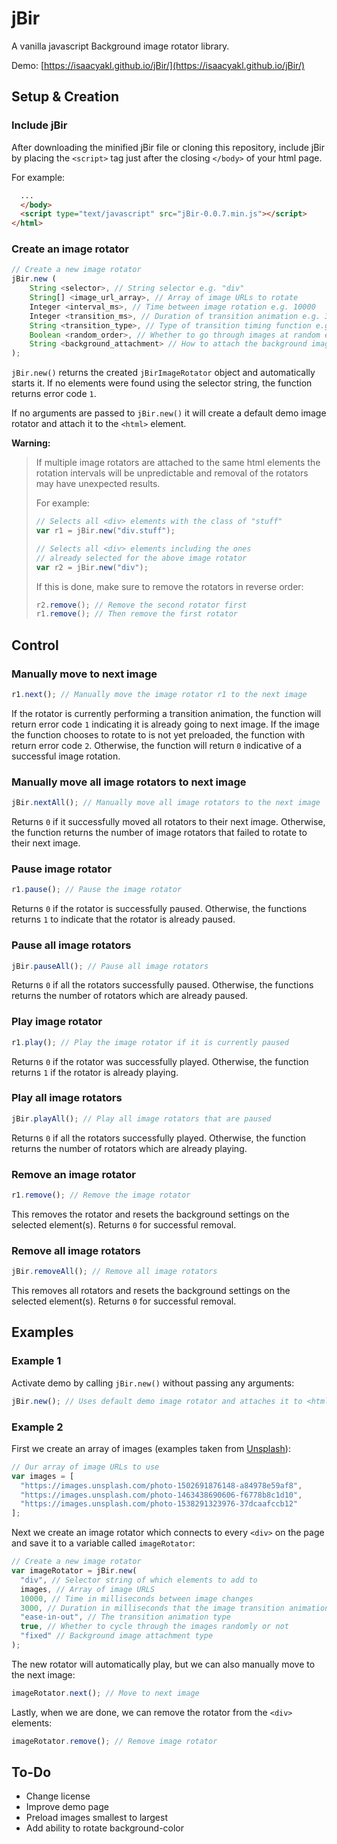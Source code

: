 # jBir

A vanilla javascript Background image rotator library.

Demo: [https://isaacyakl.github.io/jBir/](https://isaacyakl.github.io/jBir/)

## Setup & Creation

### Include jBir

After downloading the minified jBir file or cloning this repository, include jBir by placing the `<script>` tag just after the closing `</body>` of your html page.

For example:

```html
  ...
  </body>
  <script type="text/javascript" src="jBir-0.0.7.min.js"></script>
</html>
```

### Create an image rotator

```javascript
// Create a new image rotator
jBir.new (
    String <selector>, // String selector e.g. "div"
    String[] <image_url_array>, // Array of image URLs to rotate
    Integer <interval_ms>, // Time between image rotation e.g. 10000
    Integer <transition_ms>, // Duration of transition animation e.g. 3000
    String <transition_type>, // Type of transition timing function e.g. "ease-in-out". See https://developer.mozilla.org/en-US/docs/Web/CSS/transition-timing-function
    Boolean <random_order>, // Whether to go through images at random e.g. false
    String <background_attachment> // How to attach the background image e.g. "fixed". See https://developer.mozilla.org/en-US/docs/Web/CSS/background-attachment
);
```

`jBir.new()` returns the created `jBirImageRotator` object and automatically starts it. If no elements were found using the selector string, the function returns error code `1`.

If no arguments are passed to `jBir.new()` it will create a default demo image rotator and attach it to the `<html>` element.

**Warning:**

> If multiple image rotators are attached to the same html elements the rotation intervals will be unpredictable and removal of the rotators may have unexpected results.
>
> For example:
>
> ```javascript
> // Selects all <div> elements with the class of "stuff"
> var r1 = jBir.new("div.stuff");
>
> // Selects all <div> elements including the ones
> // already selected for the above image rotator
> var r2 = jBir.new("div");
> ```
>
> If this is done, make sure to remove the rotators in reverse order:
>
> ```javascript
> r2.remove(); // Remove the second rotator first
> r1.remove(); // Then remove the first rotator
> ```

## Control

### Manually move to next image

```javascript
r1.next(); // Manually move the image rotator r1 to the next image
```

If the rotator is currently performing a transition animation, the function will return error code `1` indicating it is already going to next image. If the image the function chooses to rotate to is not yet preloaded, the function with return error code `2`. Otherwise, the function will return `0` indicative of a successful image rotation.

### Manually move all image rotators to next image

```javascript
jBir.nextAll(); // Manually move all image rotators to the next image
```

Returns `0` if it successfully moved all rotators to their next image. Otherwise, the function returns the number of image rotators that failed to rotate to their next image.

### Pause image rotator

```javascript
r1.pause(); // Pause the image rotator
```

Returns `0` if the rotator is successfully paused. Otherwise, the functions returns `1` to indicate that the rotator is already paused.

### Pause all image rotators

```javascript
jBir.pauseAll(); // Pause all image rotators
```

Returns `0` if all the rotators successfully paused. Otherwise, the functions returns the number of rotators which are already paused.

### Play image rotator

```javascript
r1.play(); // Play the image rotator if it is currently paused
```

Returns `0` if the rotator was successfully played. Otherwise, the function returns `1` if the rotator is already playing.

### Play all image rotators

```javascript
jBir.playAll(); // Play all image rotators that are paused
```

Returns `0` if all the rotators successfully played. Otherwise, the function returns the number of rotators which are already playing.

### Remove an image rotator

```javascript
r1.remove(); // Remove the image rotator
```

This removes the rotator and resets the background settings on the selected element(s). Returns `0` for successful removal.

### Remove all image rotators

```javascript
jBir.removeAll(); // Remove all image rotators
```

This removes all rotators and resets the background settings on the selected element(s). Returns `0` for successful removal.

## Examples

### Example 1

Activate demo by calling `jBir.new()` without passing any arguments:

```javascript
jBir.new(); // Uses default demo image rotator and attaches it to <html>
```

### Example 2

First we create an array of images (examples taken from [Unsplash](https://www.unsplash.com)):

```javascript
// Our array of image URLs to use
var images = [
  "https://images.unsplash.com/photo-1502691876148-a84978e59af8",
  "https://images.unsplash.com/photo-1463438690606-f6778b8c1d10",
  "https://images.unsplash.com/photo-1538291323976-37dcaafccb12"
];
```

Next we create an image rotator which connects to every `<div>` on the page and save it to a variable called `imageRotator`:

```javascript
// Create a new image rotator
var imageRotator = jBir.new(
  "div", // Selector string of which elements to add to
  images, // Array of image URLS
  10000, // Time in milliseconds between image changes
  3000, // Duration in milliseconds that the image transition animation should take
  "ease-in-out", // The transition animation type
  true, // Whether to cycle through the images randomly or not
  "fixed" // Background image attachment type
);
```

The new rotator will automatically play, but we can also manually move to the next image:

```javascript
imageRotator.next(); // Move to next image
```

Lastly, when we are done, we can remove the rotator from the `<div>` elements:

```javascript
imageRotator.remove(); // Remove image rotator
```

## To-Do

- Change license
- Improve demo page
- Preload images smallest to largest
- Add ability to rotate background-color
